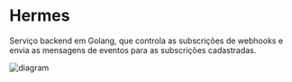 # Hermes

Serviço backend em Golang, que controla as subscrições de webhooks e envia as mensagens de eventos para as subscrições cadastradas.

![diagram](c3.svg)